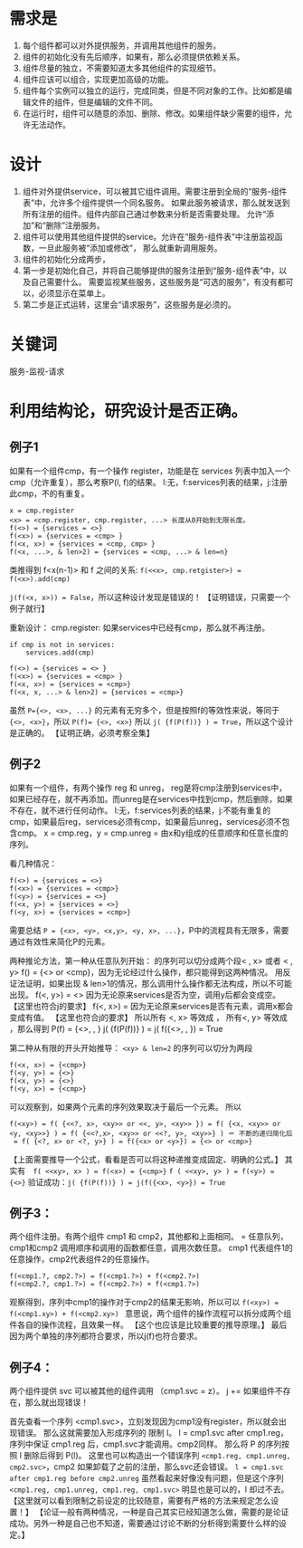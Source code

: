# 需求是

1. 每个组件都可以对外提供服务，并调用其他组件的服务。
2. 组件的初始化没有先后顺序，如果有，那么必须提供依赖关系。
3. 组件尽量的独立，不需要知道太多其他组件的实现细节。
4. 组件应该可以组合，实现更加高级的功能。
5. 组件每个实例可以独立的运行，完成同类，但是不同对象的工作。比如都是编辑文件的组件，但是编辑的文件不同。
6. 在运行时，组件可以随意的添加、删除、修改。如果组件缺少需要的组件，允许无法动作。

# 设计

1. 组件对外提供service，可以被其它组件调用。需要注册到全局的“服务-组件表”中，允许多个组件提供一个同名服务。
  如果此服务被请求，那么就发送到所有注册的组件。组件内部自己通过参数来分析是否需要处理。
  允许“添加”和“删除”注册服务。
2. 组件可以使用其他组件提供的service。允许在“服务-组件表”中注册监视函数，一旦此服务被“添加或修改”，
  那么就重新调用服务。
3. 组件的初始化分成两步，
 1. 第一步是初始化自己，并将自己能够提供的服务注册到“服务-组件表”中，以及自己需要什么。
    需要监视某些服务，这些服务是“可选的服务”，有没有都可以，必须显示在菜单上。
 2. 第二步是正式运转，这里会“请求服务”，这些服务是必须的。
  
# 关键词
服务-监视-请求

# 利用结构论，研究设计是否正确。

## 例子1
如果有一个组件cmp，有一个操作 register，功能是在 services 列表中加入一个cmp（允许重复），那么考察P(l, f)的结果。
l:无，f:services列表的结果，j:注册此cmp，不的有重复。
```
x = cmp.register
<x> = <cmp.register, cmp.register, ...> 长度从0开始到无限长度。
f(<>) = {services = <>}
f(<x>) = {services = <cmp> }
f(<x, x>) = {services = <cmp, cmp> }
f(<x, ...>, & len>2) = {services = <cmp, ...> & len=n}
```
类推得到 f<x(n-1)> 和 f<xn> 之间的关系: `f(<<x>, cmp.retgister>) = f(<x>).add(cmp)`

`j(f(<x, x>)) = False`，所以这种设计发现是错误的！
【证明错误，只需要一个例子就行】

重新设计：
cmp.register: 如果services中已经有cmp，那么就不再注册。
```
if cmp is not in services:
	services.add(cmp)

f(<>) = {services = <> }
f(<x>) = {services = <cmp> }
f(<x, x>) = {services = <cmp>}
f(<x, x, ...> & len>2) = {services = <cmp>}
```
虽然 `P={<>, <x>, ...}` 的元素有无穷多个，但是按照f的等效性来说，等同于 `{<>, <x>}`，所以 `P(f)= {<>, <x>}`
所以 `j( {f(P(f))} ) = True`，所以这个设计是正确的。
【证明正确，必须考察全集】

## 例子2
如果有一个组件，有两个操作 reg 和 unreg，
reg是将cmp注册到services中，如果已经存在，就不再添加。而unreg是在services中找到cmp，然后删除，如果不存在，就不进行任何动作。
l:无，f:services列表的结果，j:不能有重复的cmp，如果最后reg，services必须有cmp，如果最后unreg，services必须不包含cmp。
x = cmp.reg，y = cmp.unreg
<xy> = 由x和y组成的任意顺序和任意长度的序列。

看几种情况：
```
f(<>) = {services = <>}
f(<x>) = {services = <cmp>}
f(<y>) = {services = <>}
f(<x, y>) = {services = <>}
f(<y, x>) = {services = <cmp>}
```
需要总结 `P = {<x>, <y>, <x,y>, <y, x>, ...}`，P中的流程具有无限多，需要通过有效性来简化P的元素。

两种推论方法，第一种从任意队列开始：
<xy>的序列可以切分成两个段< <xy>, x> 或者 < <xy>, y>
f(<xy>) = {<> or <cmp}，因为无论经过什么操作，都只能得到这两种情况。
  用反证法证明，如果出现<cmp> & len>1的情况，那么调用什么操作都无法构成，所以不可能出现。
f(<<xy>, y>) = <> 因为无论原来services是否为空，调用y后都会变成空。 【这里也符合j的要求】
f(<<xy>, x>) = <cmp> 因为无论原来services是否有元素，调用x都会变成有值。 【这里也符合j的要求】
所以所有 <<xy>, x> 等效成 <x>， 所有<<xy>, y> 等效成 <y>，那么得到 P(f) = {<>, <x>, <y>}
j( {f(P(f))} ) = j( f({<>, <x>, <y>}) = True

第二种从有限的开头开始推导：
`<xy> & len=2` 的序列可以切分为两段
```
f(<x, x>) = {<cmp>}
f(<y, y>) = {<>}
f(<x, y>) = {<>}
f(<y, x>) = {<cmp>}
```
可以观察到，如果两个元素的序列<?, ?>效果取决于最后一个元素。
所以 
```
f(<xy>) = f( {<<?, x>, <xy>> or <<, y>, <xy>> }) = f( {<x, <xy>> or <y, <xy>>} ) = f( {<<?,x>, <xy>> or <<?, y>, <xy>>} ) ＝ 不断的递归简化后
 = f( {<?, x> or <?, y>} ) = f({<x> or <y>}) = {<> or <cmp>}
 ```
【上面需要推导一个公式，看看是否可以将这种递推变成固定、明确的公式。】
其实有　`f( <<xy>, x> ) = f(<x>) = {<cmp>}`
`f ( <<xy>, y> ) = f(<y>) = {<>}`
验证成功：`j( {f(P(f))} ) = j(f({<x>, <y>}) = True`

## 例子3：
两个组件注册。有两个组件 cmp1 和 cmp2，其他都和上面相同。
<xy> = 任意队列，cmp1和cmp2 调用顺序和调用的函数都任意，调用次数任意。
cmp1 代表组件1的任意操作，cmp2代表组件2的任意操作。
	
```
f(<cmp1.?, cmp2.?>) = f(<cmp1.?>) + f(<cmp2.?>)
f(<cmp2.?, cmp1.?>) = f(<cmp2.?>) + f(<cmp1.?>)
```
观察得到，序列中cmp1的操作对于cmp2的结果无影响，所以可以
`f(<xy>) = f(<cmp1.xy>) + f(<cmp2.xy>) `
意思说，两个组件的操作流程可以拆分成两个组件各自的操作流程，且效果一样。 【这个也应该是比较重要的推导原理。】
最后因为两个单独的序列都符合要求，所以j(f)也符合要求。

## 例子4：
两个组件提供 svc 可以被其他的组件调用 （cmp1.svc = z）。
j += 如果组件不存在，那么就出现错误！

首先查看一个序列 <cmp1.svc>，立刻发现因为cmp1没有register，所以就会出现错误。
那么这就需要加入形成序列的 限制 l。
l = cmp1.svc after cmp1.reg，序列中保证 cmp1.reg 后，cmp1.svc才能调用。cmp2同样。
那么将 P 的序列按照 l 删除后得到 P(l)。
这里也可以构造出一个错误序列 `<cmp1.reg, cmp1.unreg, cmp2.svc>`，cmp2 如果卸载了之前的注册，那么svc还会错误。
`l = cmp1.svc after cmp1.reg before cmp2.unreg`
虽然看起来好像没有问题，但是这个序列 `<cmp1.reg, cmp1.unreg, cmp1.reg, cmp1.svc>` 明显也是可以的，l 却过不去。
【这里就可以看到限制之前设定的比较随意，需要有严格的方法来规定怎么设置！】
【论证一般有两种情况，一种是自己其实已经知道怎么做，需要的是论证成功。另外一种是自己也不知道，需要通过讨论不断的分析得到需要什么样的设定。】
